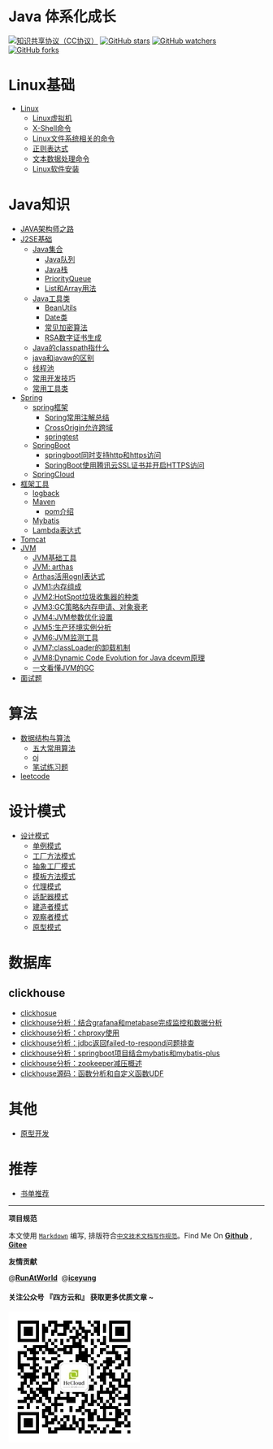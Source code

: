 # Java 体系化成长

[![知识共享协议（CC协议）](https://img.shields.io/badge/License-Creative%20Commons-DC3D24.svg)](https://creativecommons.org/licenses/by-nc-sa/4.0/deed.zh)
[![GitHub stars](https://img.shields.io/github/stars/hbulpf/JavaPrinciple.svg?label=Stars)](https://github.com/hbulpf/JavaPrinciple)
[![GitHub watchers](https://img.shields.io/github/watchers/hbulpf/JavaPrinciple.svg?label=Watchers)](https://github.com/hbulpf/JavaPrinciple/watchers)
[![GitHub forks](https://img.shields.io/github/forks/hbulpf/JavaPrinciple.svg?label=Forks)](https://github.com/hbulpf/JavaPrinciple/fork)

# Linux基础

- [Linux](knowledge/Linux/README.md)
    - [Linux虚拟机](knowledge/Linux/笔记2-Linux虚拟机.md)
    - [X-Shell命令](knowledge/Linux/笔记3-X-shell.md)
    - [Linux文件系统相关的命令](knowledge/Linux/笔记4-Linux-文件系统相关的命令.md)
    - [正则表达式](knowledge/Linux/笔记5-正则表达式.md)
    - [文本数据处理命令](knowledge/Linux/笔记6-文本数据处理命令.md)
    - [Linux软件安装](knowledge/Linux/笔记7-Linux软件安装.md)

# Java知识
- [JAVA架构师之路](knowledge/JAVA架构师之路.md)
- [J2SE基础](knowledge/j2se/README.md)
    - [Java集合](knowledge/j2se/Java集合.md)
        - [Java队列](knowledge/j2se/Java队列.md)
        - [Java栈](knowledge/j2se/Java栈.md)
        - [PriorityQueue](knowledge/j2se/PriorityQueue.md)
        - [List和Array用法](knowledge/j2se/List和Array用法.md)
    - [Java工具类](knowledge/j2se/utils/README.md)
        - [BeanUtils](knowledge/j2se/utils/BeanUtils.md)
        - [Date类](knowledge/j2se/utils/Date.md)
        - [常见加密算法](knowledge/j2se/utils/encryption.md)
        - [RSA数字证书生成](knowledge/j2se/utils/RSA数字证书生成.md)
    - [Java的classpath指什么](knowledge/j2se/Java的classpath指什么.md)
    - [java和javaw的区别](knowledge/j2se/java和javaw的区别.md)
    - [线程池](knowledge/j2se/threadpool.md)
    - [常用开发技巧](knowledge/j2se/tips.md)
    - [常用工具类](knowledge/j2se/常用工具类.md)
- [Spring](knowledge/spring/README.md)
  - [spring框架](knowledge/spring/springframework/README.md)
    - [Spring常用注解总结](knowledge/spring/springframework/Spring常用注解总结.md)
    - [CrossOrigin允许跨域](knowledge/spring/springframework/CrossOrigin允许跨域.md)
    - [springtest](knowledge/spring/springtest.md)
  - [SpringBoot](knowledge/spring/springboot/README.md)
    - [springboot同时支持http和https访问](knowledge/spring/springboot/springboot同时支持http和https访问.md)
    - [SpringBoot使用腾讯云SSL证书并开启HTTPS访问](knowledge/spring/springboot/SpringBoot使用腾讯云SSL证书并开启HTTPS访问.md)
  - [SpringCloud](knowledge/spring/springcloud/README.md)
- [框架工具](knowledge/框架工具/README.md)
    - [logback](knowledge/框架工具/logback/README.md)
    - [Maven](knowledge/框架工具/maven/mavencmd.md)
        - [pom介绍](knowledge/框架工具/maven/maven_pom.md)
    - [Mybatis](knowledge/框架工具/mybatis.md)
    - [Lambda表达式](knowledge/java8/Lambda.md)
- [Tomcat](knowledge/tomcat.md)
- [JVM](knowledge/jvm/jvm.md)
    - [JVM基础工具](knowledge/jvm/jvmtools_1_基础工具.md)
    - [JVM: arthas](knowledge/jvm/jvmtools_2_arthas.md)
    - [Arthas活用ognl表达式](knowledge/jvm/jvmtools_3_ognl.md)
    - [JVM1:内存组成](knowledge/jvm/jvm1.md)
    - [JVM2:HotSpot垃圾收集器的种类](knowledge/jvm/jvm2.md)
    - [JVM3:GC策略&内存申请、对象衰老](knowledge/jvm/jvm3.md)
    - [JVM4:JVM参数优化设置](knowledge/jvm/jvm4.md)
    - [JVM5:生产环境实例分析](knowledge/jvm5.md)
    - [JVM6:JVM监测工具](knowledge/jvm/jvm6.md)
    - [JVM7:classLoader的卸载机制](knowledge/jvm/jvm7.md)
    - [JVM8:Dynamic Code Evolution for Java dcevm原理](knowledge/jvm/jvm8.md)
    - [一文看懂JVM的GC](knowledge/jvm/一文看懂JVM的GC.md)  
- [面试题](knowledge/面试题.md)


# 算法

- [数据结构与算法](knowledge/算法/README.md)
    - [五大常用算法](knowledge/算法/五大常用算法.md)
    - [oj](knowledge/算法/oj.md)
    - [笔试练习题](knowledge/算法/笔试练习题.md)
- [leetcode](knowledge/leetcode/README.md)


# 设计模式

- [设计模式](knowledge/设计模式/README.md)
  - [单例模式](knowledge/设计模式/singleton.md)
  - [工厂方法模式](knowledge/设计模式/factorymethod.md)
  - [抽象工厂模式](knowledge/设计模式/abstractfactory.md)
  - [模板方法模式](knowledge/设计模式/model.md)
  - [代理模式](knowledge/设计模式/proxy.md)
  - [适配器模式](knowledge/设计模式/adapter.md)
  - [建造者模式](knowledge/设计模式/builder.md)
  - [观察者模式](knowledge/设计模式/observer.md)
  - [原型模式](knowledge/设计模式/prototype.md)

# 数据库
## clickhouse

-  [clickhosue](knowledge/数据库/README.md)
  - [clickhouse分析：结合grafana和metabase完成监控和数据分析](knowledge/数据库/clickhouse/clickhouse分析：结合grafana和metabase完成监控和数据分析.md)
  - [clickhouse分析：chproxy使用](knowledge/数据库/clickhouse/clickhouse分析：chproxy使用.md)
  - [clickhouse分析：jdbc返回failed-to-respond问题排查](knowledge/数据库/clickhouse/clickhouse分析：clickhouse-jdbc返回failed-to-respond问题排查.md)
  - [clickhouse分析：springboot项目结合mybatis和mybatis-plus](knowledge/数据库/clickhouse/clickhouse分析：springboot项目结合mybatis和mybatis-plus.md)
  - [clickhouse分析：zookeeper减压概述](knowledge/数据库/clickhouse/clickhouse分析：zookeeper减压概述.md)
  - [clickhouse源码：函数分析和自定义函数UDF](knowledge/数据库/clickhouse/clickhouse源码：函数分析和自定义函数UDF.md)


# 其他

- [原型开发](knowledge/prototype.md)

  
# 推荐

- [书单推荐](BookList.md)




----------------------------------------

**项目规范**

本文使用 [`Markdown`](https://www.markdownguide.org/basic-syntax) 编写, 排版符合[`中文技术文档写作规范`](https://github.com/hbulpf/document-style-guide)。Find Me On [**Github**](https://github.com/hbulpf/JavaPrinciple) , [**Gitee**](https://gitee.com/sifangcloud/JavaPrinciple)

**友情贡献**

@[**RunAtWorld**](http://www.github.com/RunAtWorld) &nbsp;@[**iceyung**](https://github.com/iceyung) 

#### 关注公众号 『四方云和』 获取更多优质文章 ~

![sfyh_qrcode](sfyh_qrcode.jpg)